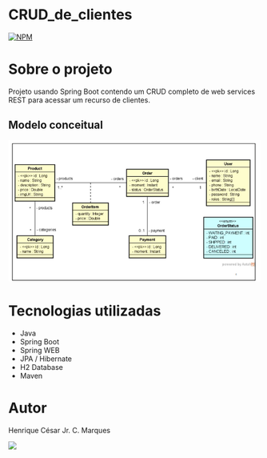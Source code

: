 # CRUD_de_clientes

[![NPM](https://img.shields.io/npm/l/react)](https://github.com/henriquecesarjr/DSCommerce/blob/main/LICENSE)

# Sobre o projeto

Projeto usando Spring Boot contendo um CRUD completo de web services REST para acessar um recurso de clientes.

## Modelo conceitual
![Modelo Conceitual](https://github.com/henriquecesarjr/DSCommerce/blob/main/assets/modelo%20conceitual.png)

# Tecnologias utilizadas
- Java
- Spring Boot
- Spring WEB
- JPA / Hibernate
- H2 Database
- Maven

# Autor

Henrique César Jr. C. Marques

<a href="https://www.linkedin.com/in/henrique-marques-376a50274/" target="_blank"><img src="https://img.shields.io/badge/-LinkedIn-%230077B5?style=for-the-badge&logo=linkedin&logoColor=white" target="_blank"></a>
